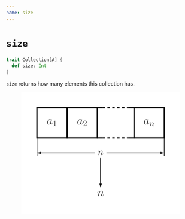 ```yaml
---
name: size
---
```


# `size`

~~~ scala
trait Collection[A] {
  def size: Int
}
~~~

`size` returns how many elements this collection has.

<figure class="diagram">
  <img src="images/size.svg" alt="size function">
  <!-- <figcaption class="diagram-desc"></figcaption> -->
</figure>
